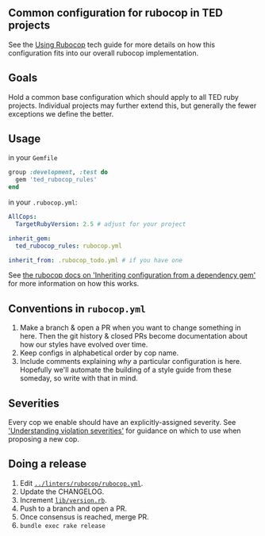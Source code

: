 ## Common configuration for rubocop in TED projects

See the [Using Rubocop](../doc/guides/using_rubocop.html.md) tech guide for
more details on how this configuration fits into our overall rubocop implementation.

## Goals

Hold a common base configuration which should apply to all TED ruby projects.
Individual projects may further extend this, but generally the fewer exceptions
we define the better.

## Usage

in your `Gemfile`

```ruby
group :development, :test do
  gem 'ted_rubocop_rules'
end
```

in your `.rubocop.yml`:

```yml
AllCops:
  TargetRubyVersion: 2.5 # adjust for your project

inherit_gem:
  ted_rubocop_rules: rubocop.yml

inherit_from: .rubocop_todo.yml # if you have one
```

See [the rubocop docs on 'Inheriting configuration from a dependency gem'](https://docs.rubocop.org/rubocop/configuration.html#inheriting-configuration-from-a-dependency-gem)
for more information on how this works.

## Conventions in `rubocop.yml`

  1. Make a branch & open a PR when you want to change something in here.
     Then the git history & closed PRs become documentation about how our
     styles have evolved over time.
  1. Keep configs in alphabetical order by cop name.
  1. Include comments explaining *why* a particular configuration is here.
     Hopefully we'll automate the building of a style guide from these
     someday, so write with that in mind.

## Severities

Every cop we enable should have an explicitly-assigned severity. See
['Understanding violation severities'](https://github.com/tedconf/code-style-guides/blob/master/doc/guides/using_rubocop.html.md#understanding-violation-severities)
for guidance on which to use when proposing a new cop.

## Doing a release

  1. Edit [`../linters/rubocop/rubocop.yml`](../linters/rubocop/rubocop.yml).
  1. Update the CHANGELOG.
  1. Increment [`lib/version.rb`](lib/version.rb).
  1. Push to a branch and open a PR.
  1. Once consensus is reached, merge PR.
  1. `bundle exec rake release`
